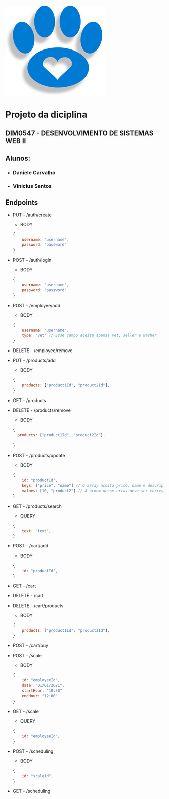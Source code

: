 ![](./assets/Logo.svg)

# Projeto da diciplina

## DIM0547 - DESENVOLVIMENTO DE SISTEMAS WEB II

## Alunos:
- ### Daniele Carvalho
- ### Vinicius Santos

## Endpoints

- PUT - /auth/create
  - BODY
  ```javascript
  {
      username: "username",
      password: "password"
  }
  ```
- POST - /auth/login
  - BODY
  ```javascript
  {
      username: "username",
      password: "password"
  }
  ```
- POST - /employee/add
  - BODY
  ```javascript
  {
      username: "username",
      type: "vet" // Esse campo aceita apenas vet, seller e washer
  }
  ```
- DELETE - /employee/remove
- PUT - /products/add
  - BODY
  ```javascript
  {
      products: ["product1Id", "product2Id"],
  }
  ```
- GET - /products
- DELETE - /products/remove
  - BODY

  ```javascript
  {
    products: ["product1Id", "product2Id"],

  }
  ```
- POST - /products/update
  - BODY
  ```javascript
  {
      id: "productId",
      keys: ["price", "name"] // O array aceita price, name e description
      values: [10, "product2"] // A ordem desse array deve ser correspondente a ordem do array keys
  }
  ```
- GET - /products/search
  - QUERY
  ```javascript
  {
      text: "text",
  }
  ```
- POST - /cart/add
  - BODY
  ```javascript
  {
      id: "productId",
  }
  ```
- GET - /cart
- DELETE - /cart
- DELETE - /cart/products
  - BODY
  ```javascript
  {
      products: ["product1Id", "product2Id"],
  }
  ```
- POST - /cart/buy
- POST - /scale
  - BODY
  ```javascript
  {
      id: "employeeId",
      date: "01/01/2021",
      startHour: "10:30"
      endHour: "12:00"
  }
  ```
- GET - /scale
  - QUERY
  ```javascript
  {
      id: "employeeId",
  }
  ```
- POST - /scheduling
  - BODY
  ```javascript
  {
      id: "scaleId",
  }
  ```
- GET - /scheduling
